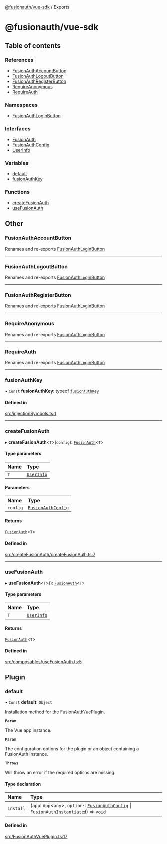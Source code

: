 [@fusionauth/vue-sdk](README.md) / Exports

# @fusionauth/vue-sdk

## Table of contents

### References

- [FusionAuthAccountButton](modules.md#fusionauthaccountbutton)
- [FusionAuthLogoutButton](modules.md#fusionauthlogoutbutton)
- [FusionAuthRegisterButton](modules.md#fusionauthregisterbutton)
- [RequireAnonymous](modules.md#requireanonymous)
- [RequireAuth](modules.md#requireauth)

### Namespaces

- [FusionAuthLoginButton](modules/FusionAuthLoginButton.md)

### Interfaces

- [FusionAuth](interfaces/FusionAuth.md)
- [FusionAuthConfig](interfaces/FusionAuthConfig.md)
- [UserInfo](interfaces/UserInfo.md)

### Variables

- [default](modules.md#default)
- [fusionAuthKey](modules.md#fusionauthkey)

### Functions

- [createFusionAuth](modules.md#createfusionauth)
- [useFusionAuth](modules.md#usefusionauth)

## Other

### FusionAuthAccountButton

Renames and re-exports [FusionAuthLoginButton](modules/FusionAuthLoginButton.md)

---

### FusionAuthLogoutButton

Renames and re-exports [FusionAuthLoginButton](modules/FusionAuthLoginButton.md)

---

### FusionAuthRegisterButton

Renames and re-exports [FusionAuthLoginButton](modules/FusionAuthLoginButton.md)

---

### RequireAnonymous

Renames and re-exports [FusionAuthLoginButton](modules/FusionAuthLoginButton.md)

---

### RequireAuth

Renames and re-exports [FusionAuthLoginButton](modules/FusionAuthLoginButton.md)

---

### fusionAuthKey

• `Const` **fusionAuthKey**: typeof [`fusionAuthKey`](modules.md#fusionauthkey)

#### Defined in

[src/injectionSymbols.ts:1](https://github.com/FusionAuth/fusionauth-javascript-sdk/blob/02b46e2174ba0f4804f6b5ef004ac88414902cc3/packages/sdk-vue/src/injectionSymbols.ts#L1)

---

### createFusionAuth

▸ **createFusionAuth**\<`T`\>(`config`): [`FusionAuth`](interfaces/FusionAuth.md)\<`T`\>

#### Type parameters

| Name | Type                                 |
| :--- | :----------------------------------- |
| `T`  | [`UserInfo`](interfaces/UserInfo.md) |

#### Parameters

| Name     | Type                                                 |
| :------- | :--------------------------------------------------- |
| `config` | [`FusionAuthConfig`](interfaces/FusionAuthConfig.md) |

#### Returns

[`FusionAuth`](interfaces/FusionAuth.md)\<`T`\>

#### Defined in

[src/createFusionAuth/createFusionAuth.ts:7](https://github.com/FusionAuth/fusionauth-javascript-sdk/blob/02b46e2174ba0f4804f6b5ef004ac88414902cc3/packages/sdk-vue/src/createFusionAuth/createFusionAuth.ts#L7)

---

### useFusionAuth

▸ **useFusionAuth**\<`T`\>(): [`FusionAuth`](interfaces/FusionAuth.md)\<`T`\>

#### Type parameters

| Name | Type                                 |
| :--- | :----------------------------------- |
| `T`  | [`UserInfo`](interfaces/UserInfo.md) |

#### Returns

[`FusionAuth`](interfaces/FusionAuth.md)\<`T`\>

#### Defined in

[src/composables/useFusionAuth.ts:5](https://github.com/FusionAuth/fusionauth-javascript-sdk/blob/02b46e2174ba0f4804f6b5ef004ac88414902cc3/packages/sdk-vue/src/composables/useFusionAuth.ts#L5)

## Plugin

### default

• `Const` **default**: `Object`

Installation method for the FusionAuthVuePlugin.

**`Param`**

The Vue app instance.

**`Param`**

The configuration options for the plugin or an object containing a FusionAuth instance.

**`Throws`**

Will throw an error if the required options are missing.

#### Type declaration

| Name      | Type                                                                                                                           |
| :-------- | :----------------------------------------------------------------------------------------------------------------------------- |
| `install` | (`app`: `App`\<`any`\>, `options`: [`FusionAuthConfig`](interfaces/FusionAuthConfig.md) \| `FusionAuthInstantiated`) => `void` |

#### Defined in

[src/FusionAuthVuePlugin.ts:17](https://github.com/FusionAuth/fusionauth-javascript-sdk/blob/02b46e2174ba0f4804f6b5ef004ac88414902cc3/packages/sdk-vue/src/FusionAuthVuePlugin.ts#L17)
